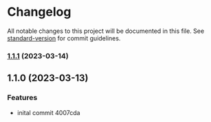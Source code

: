 # Changelog

All notable changes to this project will be documented in this file. See [standard-version](https://github.com/conventional-changelog/standard-version) for commit guidelines.

### [1.1.1](https://github.com/actuallyzefe/stats-ts/compare/v1.1.0...v1.1.1) (2023-03-14)

## 1.1.0 (2023-03-13)


### Features

* inital commit 4007cda
